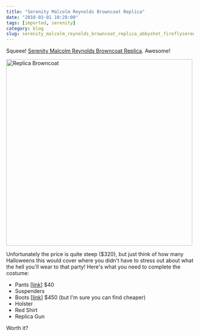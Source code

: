 ```yaml
---
title: "Serenity Malcolm Reynolds Browncoat Replica"
date: "2010-03-01 10:28:00"
tags: [imported, serenity]
category: blog
slug: serenity_malcolm_reynolds_browncoat_replica_abbyshot_fireflyserenity_clothing_at_entertainment_earth
---
```


Squeee! <a href='https://www.entertainmentearth.com/prodinfo.asp?number=ABROWNCOAT%20SMALL'>Serenity Malcolm Reynolds Browncoat Replica</a>. Awesome!

<img alt="Replica Browncoat" src="https://www.entertainmentearth.com/images/%5CAUTOIMAGES%5CABROWNCOATlg.jpg" title="Replica Browncoat" class="alignright" width="500" height="500" />

Unfortunately the price is quite steep ($320), but just think of how many Halloweens this would cover where you didn't have to stress out about what the hell you'll wear to that party! Here's what you need to complete the costume:

<ul>
	<li>Pants [<a href="https://www.wwmerc.com/cgi-bin/category.cgi?item=CM83&type=store">link</a>] $40</li>
	<li>Suspenders</li>
	<li>Boots [<a href="https://www.motorcowboy.com/product/CAPT1">link</a>] $450 (but I'm sure you can find cheaper)</li>
	<li>Holster</li>
	<li>Red Shirt</li>
	<li>Replica Gun</li>
</ul>

Worth it?
